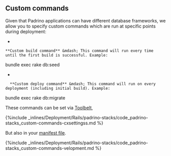 <!-- post: -->


## Custom commands

Given that Padrino applications can have different database frameworks, we allow you to specify custom commands which are run at specific points during deployment:

*

    **Custom build command** &mdash; This command will run every time until the first build is successful. Example:

      
bundle exec rake db:seed


*

      **Custom deploy command** &mdash; This command will run on every deployment (including initial build). Example:

      
bundle exec rake db:migrate


These commands can be set via [Toolbelt](/toolbelt/toolbelt-settings-command),



{%include _inlines/Deployment/Rails/padrino-stacks/code_padrino-stacks_custom-commands-cxsettingss.md %}




But also in your [manifest file](/building-your-stack/getting-started-with-manifest-files).



{%include _inlines/Deployment/Rails/padrino-stacks/code_padrino-stacks_custom-commands-velopment.md %}




